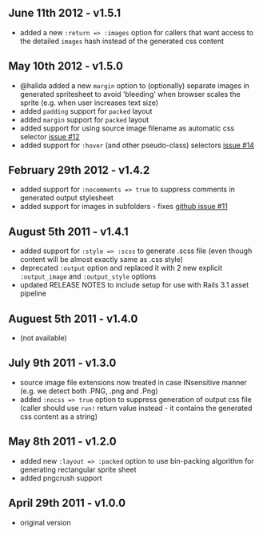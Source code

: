 June 11th 2012 - v1.5.1
-----------------------
 * added a new `:return => :images` option for callers that want access to the detailed `images` hash instead of the generated css content

May 10th 2012 - v1.5.0
----------------------
 * @halida added a new `margin` option to (optionally) separate images in generated spritesheet to avoid 'bleeding' when browser scales the sprite (e.g. when user increases text size)
 * added `padding` support for `packed` layout
 * added `margin` support for `packed` layout
 * added support for using source image filename as automatic css selector [issue #12](https://github.com/jakesgordon/sprite-factory/issues/12)
 * added support for `:hover` (and other pseudo-class) selectors [issue #14](https://github.com/jakesgordon/sprite-factory/issues/14)

February 29th 2012 - v1.4.2
---------------------------
 * added support for `:nocomments => true` to suppress comments in generated output stylesheet
 * added support for images in subfolders - fixes [github issue #11](https://github.com/jakesgordon/sprite-factory/issues/11)

August 5th 2011 - v1.4.1
------------------------
 * added support for `:style => :scss` to generate .scss file (even though content will be almost exactly same as .css style)
 * deprecated `:output` option and replaced it with 2 new explicit `:output_image` and `:output_style` options
 * updated RELEASE NOTES to include setup for use with Rails 3.1 asset pipeline

Auguest 5th 2011 - v1.4.0
-------------------------
 * (not available)

July 9th 2011 - v1.3.0
----------------------

 * source image file extensions now treated in case INsensitive manner (e.g. we detect both .PNG, .png and .Png)
 * added `:nocss => true` option to suppress generation of output css file (caller should use `run!` return value instead - it contains the generated css content as a string)

May 8th 2011 - v1.2.0
---------------------

 * added new `:layout => :packed` option to use bin-packing algorithm for generating rectangular sprite sheet
 * added pngcrush support

April 29th 2011 - v1.0.0
------------------------

 * original version
